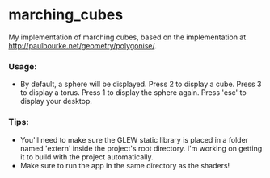 # marching_cubes
My implementation of marching cubes, based on the implementation at http://paulbourke.net/geometry/polygonise/.

### Usage:
* By default, a sphere will be displayed. Press 2 to display a cube. Press 3 to display a torus. Press 1 to display the sphere again. Press 'esc' to display your desktop.

### Tips:
* You'll need to make sure the GLEW static library is placed in a folder named 'extern' inside the project's root directory. I'm working on getting it to build with the project automatically.
* Make sure to run the app in the same directory as the shaders!
